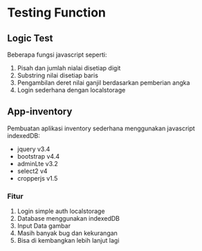 # Testing Function

## Logic Test

Beberapa fungsi javascript seperti:
1. Pisah dan jumlah nialai disetiap digit
2. Substring nilai disetiap baris
3. Pengambilan deret nilai ganjil berdasarkan pemberian angka
4. Login sederhana dengan localstorage


## App-inventory

Pembuatan aplikasi inventory sederhana menggunakan javascript indexedDB:
- jquery v3.4
- bootstrap v4.4
- adminLte v3.2
- select2 v4
- cropperjs v1.5

### Fitur
1. Login simple auth localstorage
2. Database menggunakan indexedDB
3. Input Data gambar
4. Masih banyak bug dan kekurangan
5. Bisa di kembangkan lebih lanjut lagi
